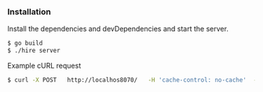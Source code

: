 ### Installation

Install the dependencies and devDependencies and start the server.

```sh
$ go build
$ ./hire server
```
Example cURL request

```sh
$ curl -X POST   http://localhos8070/   -H 'cache-control: no-cache'  -d '{"recipient":YOUR_PHONE_NUMBER,"originator":"Messagebird","message":"This is a test message."}'
```
